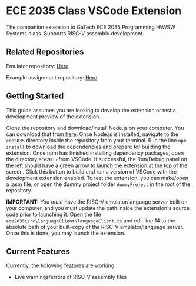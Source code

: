# ECE 2035 Class VSCode Extension

The companion extension to GaTech ECE 2035 Programming HW/SW Systems class. Supports RISC-V assembly development.

## Related Repositories

Emulator repository: [Here](https://github.gatech.edu/ECEInnovation/RISC-V-Emulator)

Example assignment repository: [Here](https://github.gatech.edu/ECEInnovation/2035-Emulator-CPP-Base)

## Getting Started

This guide assumes you are looking to develop the extension or test a development preview of the extension.

Clone the repository and download/install Node.js on your computer. You can download that from [here](https://nodejs.org/en). Once Node.js is installed, navigate to the `ece2035` directory inside the repository from your terminal. Run the line `npm install` to download the dependencies and prepare for building the extension. Once npm has finished installing dependency packages, open the directory `ece2035` from VSCode. If successful, the Run/Debug panel on the left should have a green arrow to launch the extension at the top of the screen. Click this button to build and run a version of VSCode with the development extension enabled. To test the extension, you can make/open a .asm file, or open the dummy project folder `dummyProject` in the root of the repository.

**IMPORTANT:** You *must* have the RISC-V emulator/language server built on your computer, and you must update the path inside the extension's source code prior to launching it. Open the file `ece2035\src\languageClient\languageClient.ts` and edit line 14 to the absolute path of your built-copy of the RISC-V emulator/language server. Once this is done, you may launch the extension.

## Current Features

Currently, the following features are working:
* Live warnings/errors of RISC-V assembly files